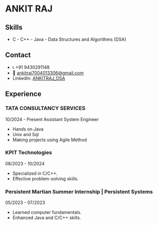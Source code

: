 # ANKIT RAJ

## Skills
- C - C++ - Java - Data Structures and Algorithms (DSA)

## Contact
- 📞 +91 9430291148
- 📧 ankitraj7004013306@gmail.com
- LinkedIn: [ANKITRAJ_DSA](https://www.linkedin.com/in/ANKITRAJ_DSA)

## Experience

### TATA CONSULTANCY SERVICES
10/2024 - Present
Assistant System Engineer
- Hands on Java
- Unix and Sql
-  Making projects using Agile Method


### KPIT Technologies
08/2023 - 10/2024
- Specialized in C/C++.
- Effective problem-solving skills.

### Persistent Martian Summer Internship | Persistent Systems
05/2023 - 07/2023
- Learned computer fundamentals.
- Enhanced Java and C/C++ skills.
